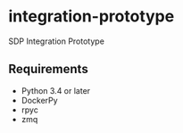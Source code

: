 # integration-prototype
SDP Integration Prototype

## Requirements
* Python 3.4 or later
* DockerPy
* rpyc
* zmq

